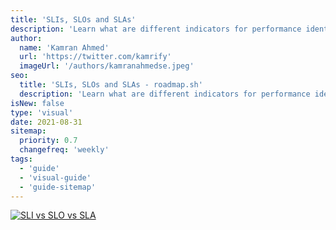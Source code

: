 ```yaml
---
title: 'SLIs, SLOs and SLAs'
description: 'Learn what are different indicators for performance identification of any service.'
author:
  name: 'Kamran Ahmed'
  url: 'https://twitter.com/kamrify'
  imageUrl: '/authors/kamranahmedse.jpeg'
seo:
  title: 'SLIs, SLOs and SLAs - roadmap.sh'
  description: 'Learn what are different indicators for performance identification of any service.'
isNew: false
type: 'visual'
date: 2021-08-31
sitemap:
  priority: 0.7
  changefreq: 'weekly'
tags:
  - 'guide'
  - 'visual-guide'
  - 'guide-sitemap'
---
```


[![SLI vs SLO vs SLA](/guides/sli-slo-sla.jpeg)](/guides/sli-slo-sla.jpeg)
